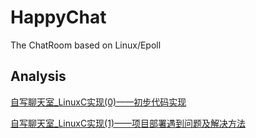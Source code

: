 # HappyChat
The ChatRoom based on Linux/Epoll





## Analysis

[自写聊天室_LinuxC实现(0)——初步代码实现](http://blog.csdn.net/chudongfang2015/article/details/52250340)

[自写聊天室_LinuxC实现(1)——项目部署遇到问题及解决方法](http://blog.csdn.net/chudongfang2015/article/details/52371407)
[]()
